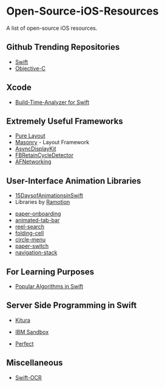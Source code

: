 # Open-Source-iOS-Resources
A list of open-source iOS resources.

## Github Trending Repositories
* [Swift](https://github.com/trending/swift?since=monthly)
* [Objective-C](https://github.com/trending/objective-c?since=monthly)

## Xcode
* [Build-Time-Analyzer for Swift](https://github.com/RobertGummesson/BuildTimeAnalyzer-for-Xcode)

## Extremely Useful Frameworks
* [Pure Layout](https://github.com/PureLayout/PureLayout)
* [Masonry](https://github.com/SnapKit/Masonry) - Layout Framework
* [AsyncDisplayKit](https://github.com/facebook/AsyncDisplayKit)
* [FBRetainCycleDetector](https://github.com/facebook/FBRetainCycleDetector)
* [AFNetworking](https://github.com/AFNetworking/AFNetworking)

## User-Interface Animation Libraries
* [15DaysofAnimationsinSwift](https://github.com/larrynatalicio/15DaysofAnimationsinSwift)
* Libraries by [Ramotion](https://github.com/Ramotion)
 - [paper-onboarding](https://github.com/Ramotion/paper-onboarding)
 - [animated-tab-bar](https://github.com/Ramotion/animated-tab-bar)
 - [reel-search](https://github.com/Ramotion/reel-search)
 - [folding-cell](https://github.com/Ramotion/folding-cell)
 - [circle-menu](https://github.com/Ramotion/circle-menu)
 - [paper-switch](https://github.com/Ramotion/paper-switch)
 - [navigation-stack](https://github.com/Ramotion/navigation-stack)

## For Learning Purposes
* [Popular Algorithms in Swift](https://github.com/hollance/swift-algorithm-club)

## Server Side Programming in Swift
* [Kitura](https://github.com/IBM-Swift/Kitura)
 - [IBM Sandbox](https://developer.ibm.com/swift/products/kitura/)
* [Perfect](https://github.com/PerfectlySoft/Perfect)

## Miscellaneous
* [Swift-OCR](https://github.com/garnele007/SwiftOCR)

